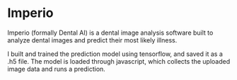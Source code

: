 # Imperio
Imperio (formally Dental AI) is a dental image analysis software built to analyze dental images and predict their most likely illness.

I built and trained the prediction model using tensorflow, and saved it as a .h5 file. The model is loaded through javascript, which collects the uploaded image data and runs a prediction.